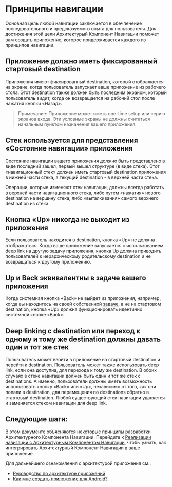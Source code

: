 # Принципы навигации

Основная цель любой навигации заключается в обечпечение  последовательного и предсказуемого опыта для пользователя.
Для достижения этой цели Архитектурый Компонент Навигации поможет вам создать приложение, которое придерживается каждого из принципов навигации.

## Приложение должно иметь фиксированный стартовый destination

Приложения имеют фиксированный destination, который отображается на экране, когда пользователь запускает ваше приложение из рабочего стола.
Этот destination также должен быть последним экраном, который пользователь видит, когда он возвращается на рабочий стол после нажатия кнопки «Назад».

> Примечание: Приложение может иметь one-time setup или серию экранов входа.
>   Эти условные экраны не должны считаться начальным пунктом назначения вашего приложения.

## Стек используется для представления «Состояние навигации» приложения

Состояние навигации вашего приложения должно быть представлено в виде последний зашел, первый вышел структуре (в виде стека).
Этот «навигационный стек» должен иметь стартовый destination приложения в нижней части стека, а текущий destination - в верхней части стека.

Операции, которые изменяют стек навигации, должны всегда работать в верхней части навигационного стека, либо путем «нажатия» нового destination на вершину стека, либо «выталкивания» самого верхнего destination из стека.

## Кнопка «Up» никогда не выходит из приложения

Если пользователь находится в destination, кнопка «Up» не должна отображаться.
Когда ваше приложение запускается с использованием deep link на другую задачу приложения, кнопка Up должна приводить пользователей к иерархическому родительскому destination и не возвращаться к другому приложению.

## Up и Back эквивалентны в задаче вашего приложения

Когда системная кнопка «Back» не выйдет из приложения, например, когда вы находитесь на своей собственной [задаче](https://developer.android.com/guide/components/activities/tasks-and-back-stack), а не на стартовом destination, кнопка «Up» должна функционировать идентично  системной кнопке «Back».

## Deep linking с destination или переход к одному и тому же destination должны давать один и тот же стек

Пользователь может ввойти в приложение на стартовый destination и перейти к destination.
Пользователь может также использовать deep link, если она доступна, для перехода к тому же destination.
В обоих случаях в стеке навигации должен быть один и тот же стек с destinations.
А именно, пользователи должны иметь возможность использовать кнопку «Back» или «Up», независимо от того, как они попали в destination, для перемещения по destinations обратно в стартовый destination.
Любой существующий стек навигации удаляется и заменяется стеком навигации для deep link.

## Следующие шаги:

В этом документе объясняются некоторые принципы разработки  Архитектурного Компонента Навигации.
Перейдите к [Реализации навигации с Архитектурным Компонентом Навигации](https://developer.android.com/topic/libraries/architecture/navigation/navigation-implementing.html), чтобы узнать, как интегрировать Архитектурный Компонент Навигации в ваше приложение.

Для дальнейшего ознакомления с архитектурой приложения см.:

-   [Руководство по архитектуре приложений](https://developer.android.com/topic/libraries/architecture/guide)
-   [Как мне создать приложение для Android?](https://plus.google.com/+DianneHackborn/posts/FXCCYxepsDU)
